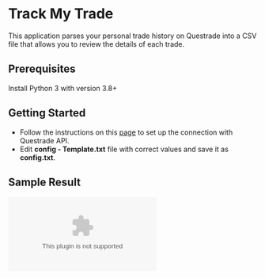 # Track My Trade

This application parses your personal trade history on Questrade into a CSV file that allows you to review the details of each trade.

## Prerequisites

Install Python 3 with version 3.8+

## Getting Started

- Follow the instructions on this [page](https://www.questrade.com/api/documentation/getting-started) to set up the connection with Questrade API.
- Edit **config - Template.txt** file with correct values and save it as **config.txt**.

## Sample Result
![Trades 2020-12](output/2020/12.csv)
